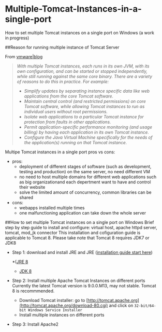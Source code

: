 # Multiple-Tomcat-Instances-in-a-single-port
How to set multiple Tomcat instances on a single port on Windows (a work in progress)

##Reason for running multiple instance of Tomcat Server

From [vmware|blog](http://blogs.vmware.com/vfabric/2012/10/5-scenarios-and-best-practices-for-running-multiple-instances-of-tomcat-or-tc-server.html)
>*With multiple Tomcat instances, each runs in its own JVM, with its own configuration, and can be started or stopped independently, while still running against the same core binary. There are a variety of reasons to do this in practice. For example:*
>  * *Simplify updates by separating instance specific data like web applications from the core Tomcat software.*
>  * *Maintain central control (and restricted permissions) on core Tomcat software, while allowing Tomcat instances to run as individual users without root permissions.*
>  * *Isolate web applications to a particular Tomcat instance for protection from faults in other applications.*
>  * *Permit application-specific performance monitoring (and usage billing) by having each application in its own Tomcat instance.*
>  * *Configure the Java Virtual Machine specifically for the needs of the application(s) running on that Tomcat instance.*


Multipe Tomcat instances in a single port pros vs cons:
  * pros:
    * deployment of different stages of software (such as development, testing and production) on the same server, no need different VM
	* no need to host multiple domains for different web applications such as big organizationand each depertment want to have and control their website
	* solve the limited amount of concurrency, common libraries can be shared
  * cons:
    * webapps installed multiple times 
	* one malfunctioning application can take down the whole server

##How to set multiple Tomcat instances on a single port on Windows
Brief step by step guide to install and configure: 
virtual host, apache httpd server, tomcat, mod_jk connector
  This installation and cofiguration guide is applicable to Tomcat 8. Please take note that Tomcat 8 requires JDK7 or JDK8 
  * Step 1: download and install JRE and JRE ([installation guide start here](https://docs.oracle.com/javase/8/docs/technotes/guides/install/install_overview.html))
  
	*([JRE 8](http://www.oracle.com/technetwork/java/javase/downloads/jre8-downloads-2133155.html)
	* [JDK 8](http://www.oracle.com/technetwork/java/javase/downloads/jdk8-downloads-2133151.html)
	
  * Step 2: Install multiple Apache Tomcat Instances on different ports
	Currently the latest Tomcat version is 9.0.0.M13, may not stable. Tomcat 8 is recommmended.
	* Download Tomcat installer: go to [http://tomcat.apache.org](http://tomcat.apache.org/download-80.cgi) and click on `32-bit/64-bit Windows Service Installer`
	* Install multiple instances on different ports
	
  
  * Step 3: Install Apache2

